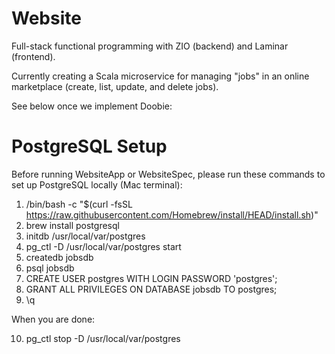 # Website
Full-stack functional programming with ZIO (backend) and Laminar (frontend).

Currently creating a Scala microservice for managing "jobs" in an online marketplace (create, list, update, and delete jobs).

See below once we implement Doobie:

# PostgreSQL Setup

Before running WebsiteApp or WebsiteSpec, please run these commands to set up PostgreSQL locally (Mac terminal):

1. /bin/bash -c "$(curl -fsSL https://raw.githubusercontent.com/Homebrew/install/HEAD/install.sh)"
2. brew install postgresql
3. initdb /usr/local/var/postgres
4. pg_ctl -D /usr/local/var/postgres start
5. createdb jobsdb
6. psql jobsdb
7. CREATE USER postgres WITH LOGIN PASSWORD 'postgres';
8. GRANT ALL PRIVILEGES ON DATABASE jobsdb TO postgres;
9. \q

When you are done:

10. pg_ctl stop -D /usr/local/var/postgres
